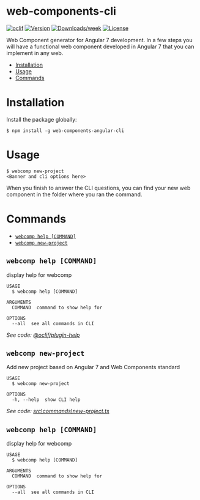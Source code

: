 web-components-cli
==================


[![oclif](https://img.shields.io/badge/cli-oclif-brightgreen.svg)](https://oclif.io)
[![Version](https://img.shields.io/npm/v/web-components-angular-cli.svg)](https://npmjs.org/package/web-components-angular-cli)
[![Downloads/week](https://img.shields.io/npm/dw/web-components-angular-cli.svg)](https://npmjs.org/package/web-components-angular-cli)
[![License](https://img.shields.io/npm/l/web-components-angular-cli.svg)](https://github.com/hedesil/web-components-angular-cli/blob/master/package.json)

Web Component generator for Angular 7 development. In a few steps you will have a functional web component developed in Angular 7 that you can implement in any web.

<!-- toc -->
* [Installation](#installation)
* [Usage](#usage)
* [Commands](#commands)
<!-- tocstop -->

# Installation

Install the package globally: 

```sh-session
$ npm install -g web-components-angular-cli
```

# Usage
<!-- usage -->
```sh-session
$ webcomp new-project
<Banner and cli options here>
```
When you finish to answer the CLI questions, you can find your new web component in the folder where you ran the command.

<!-- usagestop -->
# Commands
<!-- commands -->
* [`webcomp help [COMMAND]`](#webcomp-help-command)
* [`webcomp new-project`](#webcomp-new-project)

## `webcomp help [COMMAND]`

display help for webcomp

```
USAGE
  $ webcomp help [COMMAND]

ARGUMENTS
  COMMAND  command to show help for

OPTIONS
  --all  see all commands in CLI
```

_See code: [@oclif/plugin-help](https://github.com/oclif/plugin-help/blob/v2.1.6/src\commands\help.ts)_

## `webcomp new-project`

Add new project based on Angular 7 and Web Components standard

```
USAGE
  $ webcomp new-project

OPTIONS
  -h, --help  show CLI help
```

_See code: [src\commands\new-project.ts](https://github.com/hedesil/web-components-cli/blob/v0.0.4-SNAPSHOT/src\commands\new-project.ts)_
<!-- commandsstop -->
## `webcomp help [COMMAND]`

display help for webcomp

```
USAGE
  $ webcomp help [COMMAND]

ARGUMENTS
  COMMAND  command to show help for

OPTIONS
  --all  see all commands in CLI
```
